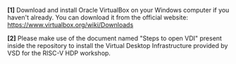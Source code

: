 **[1]** Download and install Oracle VirtualBox on your Windows computer if you haven't already. You can download it from the official website: https://www.virtualbox.org/wiki/Downloads

**[2]** Please make use of the document named "Steps to open VDI" present inside the repository to install the Virtual Desktop Infrastructure provided by VSD for the RISC-V HDP workshop.
